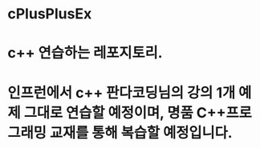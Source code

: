 # cPlusPlusEx

# c++ 연습하는 레포지토리.
# 인프런에서 c++ 판다코딩님의 강의 1개 예제 그대로 연습할 예정이며, 명품 C++프로그래밍 교재를 통해 복습할 예정입니다.
